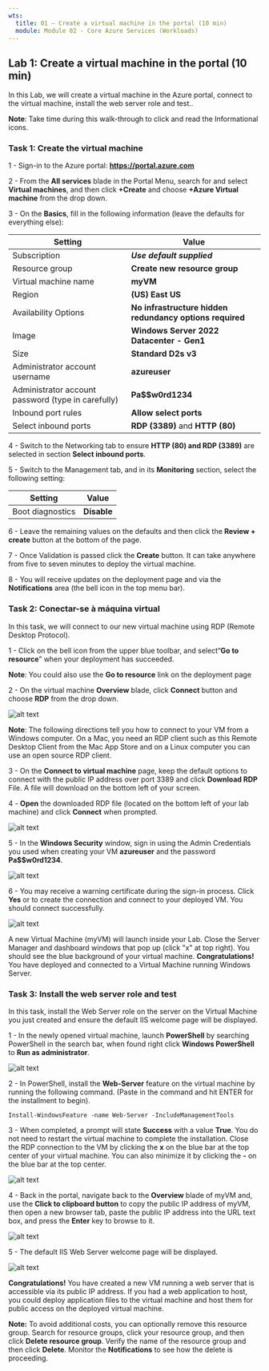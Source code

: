 ```yaml
---
wts:
  title: 01 – Create a virtual machine in the portal (10 min)
  module: Module 02 - Core Azure Services (Workloads)
---
```

## Lab 1: Create a virtual machine in the portal (10 min)

In this Lab, we will create a virtual machine in the Azure portal, connect to
the virtual machine, install the web server role and test.. 

**Note**: Take time during this walk-through to click and read the Informational icons. 

### Task 1: Create the virtual machine
1 - Sign-in to the Azure portal: **https://portal.azure.com**

2 - From the **All services** blade in the Portal Menu, search for and select **Virtual machines**, and then click **+Create** and choose **+Azure Virtual machine** from the drop down.

3 - On the **Basics**, fill in the following information (leave the defaults for everything else):

 | **Setting** | **Value** |
 |  -- | -- |
 | Subscription | ***Use default supplied*** |
 | Resource group | **Create new resource group** |
 | Virtual machine name | **myVM** |
 | Region | **(US) East US**|
 | Availability Options | **No infrastructure hidden redundancy options required** |
 | Image | **Windows Server 2022 Datacenter - Gen1**|
 | Size | **Standard D2s v3**|
 | Administrator account username | **azureuser** |
 | Administrator account password (type in carefully) | **Pa$$w0rd1234**|
 | Inbound port rules | **Allow select ports**|
 | Select inbound ports | **RDP (3389)** and  **HTTP (80)**| 
 
4 - Switch to the Networking tab to ensure **HTTP (80) and RDP (3389)** are selected in section **Select inbound ports**.

5 - Switch to the Management tab, and in its **Monitoring** section, select the following setting:

 | **Setting** | **Value** |
 | -- | -- |
 | Boot diagnostics | **Disable**|

6 - Leave the remaining values on the defaults and then click the **Review + create** button at the bottom of the page.

7 - Once Validation is passed click the **Create** button. It can take anywhere from five to seven minutes to deploy the virtual machine.

8 - You will receive updates on the deployment page and via the **Notifications** area (the bell icon in the top menu bar).

### Task 2: Conectar-se à máquina virtual

In this task, we will connect to our new virtual machine using RDP (Remote Desktop Protocol).

1 - Click on the bell icon from the upper blue toolbar, and select“**Go to resource**” when your deployment has succeeded. 

**Note**: You could also use the **Go to resource** link on the deployment page 

2 - On the virtual machine **Overview** blade, click **Connect** button and choose **RDP** from the drop down.

![alt text](/M2/01/images/0101.png)

**Note**: The following directions tell you how to connect to your VM from a Windows computer. On a Mac, you need an RDP client such as this Remote Desktop Client from the Mac App Store and on a Linux computer you can use an open source RDP client.

3 - On the **Connect to virtual machine** page, keep the default options to connect with the public IP address over port 3389 and click **Download RDP** File. A file will download on the bottom left of your screen.

4 - **Open** the downloaded RDP file (located on the bottom left of your lab machine) and click **Connect** when prompted. 

![alt text](/M2/01/images/0102.png)

5 - In the **Windows Security** window, sign in using the Admin Credentials you used when creating your VM **azureuser** and the password **Pa$$w0rd1234**. 

![alt text](/M2/01/images/0103.png)

6 - You may receive a warning certificate during the sign-in process. Click **Yes** or to create the connection and connect to your deployed VM. You should connect successfully.

![alt text](/M2/01/images/0104.png)

A new Virtual Machine (myVM) will launch inside your Lab. Close the Server Manager and dashboard windows that pop up (click "x" at top right). You should see the blue background of your virtual machine. 
**Congratulations!** You have deployed and connected to a Virtual Machine running Windows Server. 

### Task 3: Install the web server role and test

In this task, install the Web Server role on the server on the Virtual Machine you just created and ensure the default IIS welcome page will be displayed.

1 - In the newly opened virtual machine, launch **PowerShell** by searching PowerShell in the search bar, when found right click **Windows PowerShell** to **Run as administrator**.

![alt text](/M2/01/images/0105.png)

2 - In PowerShell, install the **Web-Server** feature on the virtual machine by running the following command. (Paste in the command and hit ENTER for the installment to begin).

```
Install-WindowsFeature -name Web-Server -IncludeManagementTools
```
  
3 - When completed, a prompt will state **Success** with a value **True**. You do not need to restart the virtual machine to complete the installation. Close the RDP connection to the VM by clicking the **x** on the blue bar at the top center of your virtual machine. You can also minimize it by clicking the **-** on the blue bar at the top center. 

![alt text](/M2/01/images/0106.png)

4 - Back in the portal, navigate back to the **Overview** blade of myVM and, use the **Click to clipboard button** to copy the public IP address of myVM, then open a new browser tab, paste the public IP address into the URL text box, and press the **Enter** key to browse to it.

![alt text](/M2/01/images/0107.png)

5 - The default IIS Web Server welcome page will be displayed.

![alt text](/M2/01/images/0108.png)

**Congratulations!** You have created a new VM running a web server that is accessible via its public IP address. If you had a web application to host, you could deploy application files to the virtual machine and host them for public access on the deployed virtual machine.

**Note:** To avoid additional costs, you can optionally remove this resource group. Search for resource groups, click your resource group, and then click **Delete resource group**. Verify the name of the resource group and then click **Delete**.
Monitor the **Notifications** to see how the delete is proceeding.